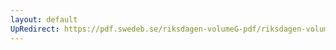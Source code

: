 ```yaml
---
layout: default
UpRedirect: https://pdf.swedeb.se/riksdagen-volumeG-pdf/riksdagen-volumeG-pdf/data/199697/reg_199697.pdf
---
```

